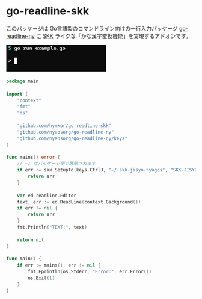 go-readline-skk
================

このパッケージは Go言語製のコマンドライン向けの一行入力パッケージ [go-readline-ny] に [SKK] ライクな「かな漢字変換機能」を実現するアドオンです。

![./demo.gif](./demo.gif)

```example.go
package main

import (
    "context"
    "fmt"
    "os"

    "github.com/hymkor/go-readline-skk"
    "github.com/nyaosorg/go-readline-ny"
    "github.com/nyaosorg/go-readline-ny/keys"
)

func mains() error {
    // ~/ はパッケージ側で展開されます
    if err := skk.SetupTo(keys.CtrlJ, "~/.skk-jisyo-nyagos", "SKK-JISYO.L"); err != nil {
        return err
    }

    var ed readline.Editor
    text, err := ed.ReadLine(context.Background())
    if err != nil {
        return err
    }
    fmt.Println("TEXT:", text)

    return nil
}

func main() {
    if err := mains(); err != nil {
        fmt.Fprintln(os.Stderr, "Error:", err.Error())
        os.Exit(1)
    }
}
```

[go-readline-ny]: https://github.com/nyaosorg/go-readline-ny
[SKK]: https://ja.wikipedia.org/wiki/SKK
